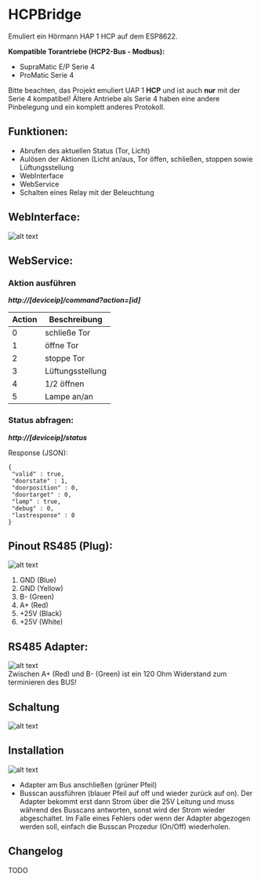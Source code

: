 # HCPBridge
Emuliert ein Hörmann HAP 1 HCP auf dem ESP8622.<br/>

**Kompatible Torantriebe (HCP2-Bus - Modbus):**
- SupraMatic E/P Serie 4
- ProMatic Serie 4

Bitte beachten, das Projekt emuliert UAP 1 **HCP** und ist auch **nur** mit der Serie 4 kompatibel! Ältere Antriebe als Serie 4 haben eine andere Pinbelegung und ein komplett anderes Protokoll.



## Funktionen:
- Abrufen des aktuellen Status (Tor, Licht)
- Aulösen der Aktionen (Licht an/aus, Tor öffen, schließen, stoppen sowie Lüftungsstellung
- WebInterface
- WebService
- Schalten eines Relay mit der Beleuchtung

## WebInterface:
![alt text](https://github.com/hkiam/HCPBridge/raw/master/Images/webinterface.PNG)

## WebService:
### Aktion ausführen

***http://[deviceip]/command?action=[id]***

  
| Action | Beschreibung |
| --- | --- |
| 0 | schließe Tor |
| 1 | öffne Tor |
| 2 | stoppe Tor |
| 3 | Lüftungsstellung |
| 4 | 1/2 öffnen |
| 5 | Lampe an/an |  
  

### Status abfragen:

***http://[deviceip]/status***
  
Response (JSON):
 ```
{
  "valid" : true,
  "doorstate" : 1,
  "doorposition" : 0,
  "doortarget" : 0,
  "lamp" : true,
  "debug" : 0,
  "lastresponse" : 0
}
```

## Pinout RS485 (Plug):
![alt text](https://github.com/hkiam/HCPBridge/raw/master/Images/plug-min.png)
1. GND (Blue)
2. GND (Yellow)
3. B- (Green)
4. A+ (Red)
5. +25V (Black)
6. +25V (White)

## RS485 Adapter:
![alt text](https://github.com/hkiam/HCPBridge/raw/master/Images/rs485board-min.png)  
Zwischen A+ (Red) und B- (Green) ist ein 120 Ohm Widerstand zum terminieren des BUS! 

## Schaltung
![alt text](https://github.com/hkiam/HCPBridge/raw/master/Images/schaltung.png)  

## Installation
![alt text](https://github.com/hkiam/HCPBridge/raw/master/Images/antrieb-min.png)
- Adapter am Bus anschließen (grüner Pfeil)
- Busscan aussführen (blauer Pfeil auf off und wieder zurück auf on). Der Adapter bekommt erst dann Strom über die 25V Leitung und muss während des Busscans antworten, sonst wird der Strom wieder abgeschaltet. Im Falle eines Fehlers oder wenn der Adapter abgezogen werden soll, einfach die Busscan Prozedur (On/Off) wiederholen. 

## Changelog
TODO
